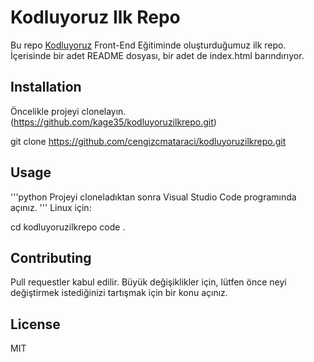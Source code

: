 # Kodluyoruz Ilk Repo
Bu repo [Kodluyoruz](https://www.kodluyoruz.org/) Front-End Eğitiminde oluşturduğumuz ilk repo. İçerisinde bir adet README dosyası, bir adet de index.html barındırıyor.
## Installation
Öncelikle projeyi clonelayın. (https://github.com/kage35/kodluyoruzilkrepo.git)

git clone https://github.com/cengizcmataraci/kodluyoruzilkrepo.git
## Usage
'''python
Projeyi cloneladıktan sonra Visual Studio Code programında açınız.
'''
Linux için:

cd kodluyoruzilkrepo
code .
## Contributing
Pull requestler kabul edilir. Büyük değişiklikler için, lütfen önce neyi değiştirmek istediğinizi tartışmak için bir konu açınız.

## License
MIT

